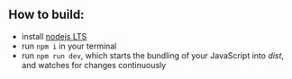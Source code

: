 ## How to build:

- install [nodejs LTS](https://nodejs.org/en/)
- run `npm i` in your terminal
- run `npm run dev`, which starts the bundling of your JavaScript into _dist_, and watches for changes continuously
